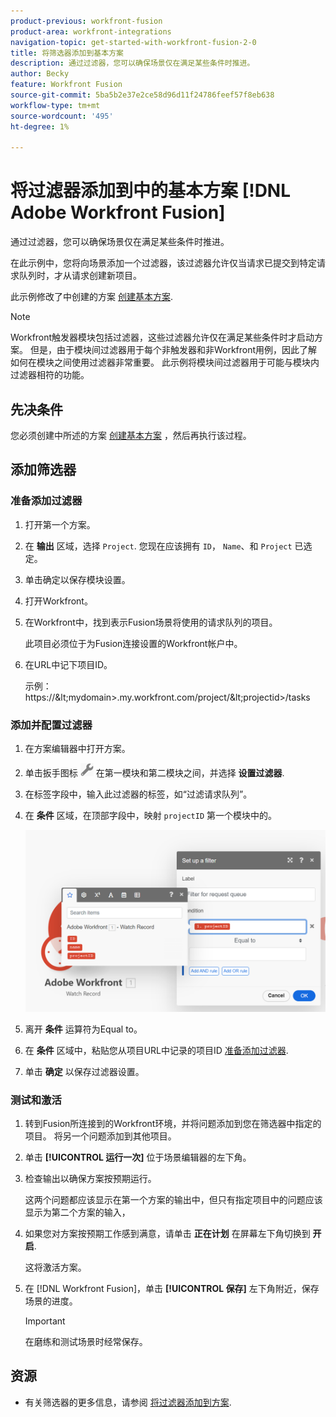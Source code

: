 ```yaml
---
product-previous: workfront-fusion
product-area: workfront-integrations
navigation-topic: get-started-with-workfront-fusion-2-0
title: 将筛选器添加到基本方案
description: 通过过滤器，您可以确保场景仅在满足某些条件时推进。
author: Becky
feature: Workfront Fusion
source-git-commit: 5ba5b2e37e2ce58d96d11f24786feef57f8eb638
workflow-type: tm+mt
source-wordcount: '495'
ht-degree: 1%

---
```


# 将过滤器添加到中的基本方案 [!DNL Adobe Workfront Fusion]

通过过滤器，您可以确保场景仅在满足某些条件时推进。

在此示例中，您将向场景添加一个过滤器，该过滤器允许仅当请求已提交到特定请求队列时，才从请求创建新项目。

此示例修改了中创建的方案 [创建基本方案](/help/quicksilver/workfront-fusion/get-started/build-practice-scenarios/create-simple-scenario.md).

>[!NOTE]
>
>Workfront触发器模块包括过滤器，这些过滤器允许仅在满足某些条件时才启动方案。 但是，由于模块间过滤器用于每个非触发器和非Workfront用例，因此了解如何在模块之间使用过滤器非常重要。 此示例将模块间过滤器用于可能与模块内过滤器相符的功能。

## 先决条件

您必须创建中所述的方案 [创建基本方案](/help/quicksilver/workfront-fusion/get-started/build-practice-scenarios/create-simple-scenario.md) ，然后再执行该过程。

## 添加筛选器

### 准备添加过滤器

1. 打开第一个方案。
1. 在 **输出** 区域，选择 `Project`.
您现在应该拥有 `ID`， `Name`、和 `Project` 已选定。
1. 单击确定以保存模块设置。
1. 打开Workfront。
1. 在Workfront中，找到表示Fusion场景将使用的请求队列的项目。

   此项目必须位于为Fusion连接设置的Workfront帐户中。

1. 在URL中记下项目ID。

   示例： https://\&lt;mydomain>.my.workfront.com/project/\&lt;projectid>/tasks

### 添加并配置过滤器

1. 在方案编辑器中打开方案。
1. 单击扳手图标 ![“扳手”图标](assets/wrench-icon.png) 在第一模块和第二模块之间，并选择 **设置过滤器**.
1. 在标签字段中，输入此过滤器的标签，如“过滤请求队列”。
1. 在 **条件** 区域，在顶部字段中，映射 `projectID` 第一个模块中的。

   ![映射项目ID](assets/map-proj-id.png)
1. 离开 **条件** 运算符为Equal to。
1. 在 **条件** 区域中，粘贴您从项目URL中记录的项目ID [准备添加过滤器](#prepare-to-add-the-filter).
1. 单击 **确定** 以保存过滤器设置。

### 测试和激活

1. 转到Fusion所连接到的Workfront环境，并将问题添加到您在筛选器中指定的项目。 将另一个问题添加到其他项目。
1. 单击 **[!UICONTROL 运行一次]** 位于场景编辑器的左下角。
1. 检查输出以确保方案按预期运行。

   这两个问题都应该显示在第一个方案的输出中，但只有指定项目中的问题应该显示为第二个方案的输入，
1. 如果您对方案按预期工作感到满意，请单击 **正在计划** 在屏幕左下角切换到 **开启**.

   这将激活方案。
1. 在 [!DNL Workfront Fusion]，单击 **[!UICONTROL 保存]** 左下角附近，保存场景的进度。

   >[!IMPORTANT]
   >
   >在磨练和测试场景时经常保存。

## 资源

* 有关筛选器的更多信息，请参阅 [将过滤器添加到方案](/help/quicksilver/workfront-fusion/scenarios/add-a-filter-to-a-scenario.md).

